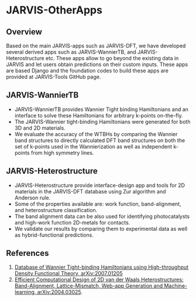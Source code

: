 # JARVIS-OtherApps

## Overview

Based on the main JARVIS-apps such as JARVIS-DFT, we have developed several derived apps such as JARVIS-WannierTB, and JARVIS-Heterostructure etc.
These apps allow to go beyond the existing data in JARVIS and let users obtain predictions on their custom inputs. These apps are based Django
and the foundation codes to build these apps are provided at JARVIS-Tools GitHub page.

## JARVIS-WannierTB

 - JARVIS-WannierTB provides Wannier Tight binding Hamiltonians and an interface to solve these Hamiltonians for arbitrary k-points on-the-fly. 
 - The JARVIS-Wannier tight-binding Hamiltonians were generated for both 3D and 2D materials.
 - We evaluate the accuracy of the WTBHs by comparing the Wannier band structures to directly 
calculated DFT band structures on both the set of k-points used in 
the Wannierization as well as independent k-points from high symmetry lines.


## JARVIS-Heterostructure

 - JARVIS-Heterostructure provide interface-design app and tools for 2D materials in the JARVIS-DFT database using Zur algorithm and Anderson rule.
 - Some of the properties available are: work function, band-alignment, and heterostructure classification. 
 - The band alignment data can be also used for identifying photocatalysts and high-work function 2D-metals for contacts. 
 - We validate our results by comparing them to experimental data as well as hybrid-functional predictions.


## References
1. 	[Database of Wannier Tight-binding Hamiltonians using High-throughput Density Functional Theory, arXiv:2007.01205](https://arxiv.org/abs/2007.01205)
2. 	[Efficient Computational Design of 2D van der Waals Heterostructures: Band-Alignment, Lattice-Mismatch, Web-app Generation and Machine-learning, arXiv:2004.03025](https://arxiv.org/abs/2004.03025).

